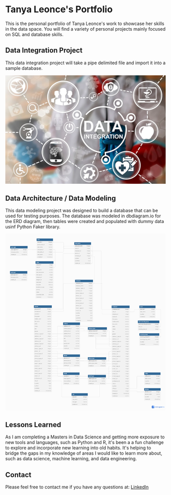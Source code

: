 # Tanya Leonce's Portfolio

This is the personal portfolio of Tanya Leonce's work to showcase her skills in the data space. You will find a variety of personal projects mainly focused on SQL and database skills.

## Data Integration Project

This data integration project will take a pipe delimited file and import it into a sample database.

![data integration](data-integration.png)

## Data Architecture / Data Modeling

This data modeling project was designed to build a database that can be used for testing purposes. The database was modeled in dbdiagram.io for the ERD diagram, then tables were created and populated with dummy data usinf Python Faker library.

![Example ERD diagram](ProjectDB.png)

## Lessons Learned

As I am completing a Masters in Data Science and getting more exposure to new tools and languages, such as Python and R, it's been a a fun challenge to explore and incorporate new learning into old habits. It's helping to bridge the gaps in my knowledge of areas I would like to learn more about, such as data science, machine learning, and data engineering.

## Contact

Please feel free to contact me if you have any questions at: [LinkedIn](https://www.linkedin.com/in/tanya-leonce/)
